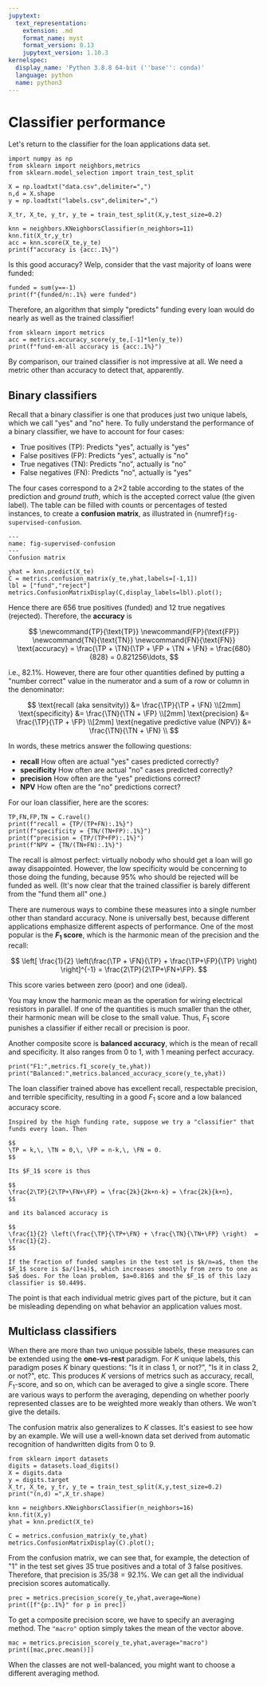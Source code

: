```yaml
---
jupytext:
  text_representation:
    extension: .md
    format_name: myst
    format_version: 0.13
    jupytext_version: 1.10.3
kernelspec:
  display_name: 'Python 3.8.8 64-bit (''base'': conda)'
  language: python
  name: python3
---
```


# Classifier performance

Let's return to the classifier for the loan applications data set.

```{code-cell} ipython3
import numpy as np
from sklearn import neighbors,metrics
from sklearn.model_selection import train_test_split

X = np.loadtxt("data.csv",delimiter=",")
n,d = X.shape
y = np.loadtxt("labels.csv",delimiter=",")

X_tr, X_te, y_tr, y_te = train_test_split(X,y,test_size=0.2)

knn = neighbors.KNeighborsClassifier(n_neighbors=11)   
knn.fit(X_tr,y_tr) 
acc = knn.score(X_te,y_te)
print(f"accuracy is {acc:.1%}")
```

Is this good accuracy? Welp, consider that the vast majority of loans were funded:

```{code-cell}
funded = sum(y==-1)
print(f"{funded/n:.1%} were funded")
```

Therefore, an algorithm that simply "predicts" funding every loan would do nearly as well as the trained classifier! 

```{code-cell}
from sklearn import metrics
acc = metrics.accuracy_score(y_te,[-1]*len(y_te))
print(f"fund-em-all accuracy is {acc:.1%}")
```

By comparison, our trained classifier is not impressive at all. We need a metric other than accuracy to detect that, apparently.

## Binary classifiers

Recall that a binary classifier is one that produces just two unique labels, which we call "yes" and "no" here.
To fully understand the performance of a binary classifier, we have to account for four cases:

* True positives (TP): Predicts "yes", actually is "yes"
* False positives (FP): Predicts "yes", actually is "no"
* True negatives (TN): Predicts "no", actually is "no"
* False negatives (FN): Predicts "no", actually is "yes"

The four cases correspond to a 2×2 table according to the states of the prediction and *ground truth*, which is the accepted correct value (the given label). The table can be filled with counts or percentages of tested instances, to create a **confusion matrix**, as illustrated in {numref}`fig-supervised-confusion`. 

```{figure} confusion.svg
---
name: fig-supervised-confusion
---
Confusion matrix
```

```{code-cell} ipython3
yhat = knn.predict(X_te)
C = metrics.confusion_matrix(y_te,yhat,labels=[-1,1])
lbl = ["fund","reject"]
metrics.ConfusionMatrixDisplay(C,display_labels=lbl).plot();
```

Hence there are 656 true positives (funded) and 12 true negatives (rejected). Therefore, the **accuracy** is 

$$
\newcommand{TP}{\text{TP}}
\newcommand{FP}{\text{FP}}
\newcommand{TN}{\text{TN}}
\newcommand{FN}{\text{FN}}
\text{accuracy} = \frac{\TP + \TN}{\TP + \FP + \TN + \FN} = \frac{680}{828} = 0.821256\ldots,
$$

i.e., 82.1%. However, there are four other quantities defined by putting a "number correct" value in the numerator and a sum of a row or column in the denominator:

$$
\text{recall (aka sensitvity)} &= \frac{\TP}{\TP + \FN} \\[2mm]
\text{specificity} &= \frac{\TN}{\TN + \FP} \\[2mm] 
\text{precision} &= \frac{\TP}{\TP + \FP} \\[2mm] 
\text{negative predictive value (NPV)} &= \frac{\TN}{\TN + \FN} \\ 
$$

In words, these metrics answer the following questions:

* **recall** How often are actual "yes" cases predicted correctly?
* **specificity** How often are actual "no" cases predicted correctly?
* **precision** How often are the "yes" predictions correct?
* **NPV** How often are the "no" predictions correct?

For our loan classifier, here are the scores:

```{code-cell} ipython3
TP,FN,FP,TN = C.ravel()
print(f"recall = {TP/(TP+FN):.1%}")
print(f"specificity = {TN/(TN+FP):.1%}")
print(f"precision = {TP/(TP+FP):.1%}")
print(f"NPV = {TN/(TN+FN):.1%}")
```

The recall is almost perfect: virtually nobody who should get a loan will go away disappointed. However, the low specificity would be concerning to those doing the funding, because 95% who should be rejected will be funded as well. (It's now clear that the trained classifier is barely different from the "fund them all" one.)

There are numerous ways to combine these measures into a single number other than standard accuracy. None is universally best, because different applications emphasize different aspects of performance. One of the most popular is the **$F_1$ score**, which is the harmonic mean of the precision and the recall:

$$
\left[ \frac{1}{2} \left(\frac{\TP + \FN}{\TP} + \frac{\TP+\FP}{\TP} \right)  \right]^{-1} = \frac{2\TP}{2\TP+\FN+\FP}.
$$

This score varies between zero (poor) and one (ideal). 

You may know the harmonic mean as the operation for wiring electrical resistors in parallel. If one of the quantities is much smaller than the other, their harmonic mean will be close to the small value. Thus, $F_1$ score punishes a classifier if either recall or precision is poor. 

Another composite score is **balanced accuracy**, which is the mean of recall and specificity. It also ranges from 0 to 1, with 1 meaning perfect accuracy.

```{code-cell}
print("F1:",metrics.f1_score(y_te,yhat))
print("Balanced:",metrics.balanced_accuracy_score(y_te,yhat))
```

The loan classifier trained above has excellent recall, respectable precision, and terrible specificity, resulting in a good $F_1$ score and a low balanced accuracy score.

```{prf:example}
Inspired by the high funding rate, suppose we try a "classifier" that funds every loan. Then 

$$
\TP = k,\, \TN = 0,\, \FP = n-k,\, \FN = 0.
$$

Its $F_1$ score is thus

$$
\frac{2\TP}{2\TP+\FN+\FP} = \frac{2k}{2k+n-k} = \frac{2k}{k+n},
$$

and its balanced accuracy is 

$$
\frac{1}{2} \left(\frac{\TP}{\TP+\FN} + \frac{\TN}{\TN+\FP} \right)  = \frac{1}{2}.
$$

If the fraction of funded samples in the test set is $k/n=a$, then the $F_1$ score is $a/(1+a)$, which increases smoothly from zero to one as $a$ does. For the loan problem, $a=0.816$ and the $F_1$ of this lazy classifier is $0.449$. 
```

<!-- 
print("F1:",metrics.cohen_kappa_score(y_te,yhat))
print("F1:",metrics.matthews_corrcoef(y_te,yhat)) -->

The point is that each individual metric gives part of the picture, but it can be misleading depending on what behavior an application values most.

## Multiclass classifiers

When there are more than two unique possible labels, these measures can be extended using the **one-vs-rest** paradigm. For $K$ unique labels, this paradigm poses $K$ binary questions: "Is it in class 1, or not?", "Is it in class 2, or not?", etc. This produces $K$ versions of metrics such as accuracy, recall, $F_1$-score, and so on, which can be averaged to give a single score. There are various ways to perform the averaging, depending on whether poorly represented classes are to be weighted more weakly than others. We won't give the details.

The confusion matrix also generalizes to $K$ classes. It's easiest to see how by an example. We will use a well-known data set derived from automatic recognition of handwritten digits from 0 to 9.

```{code-cell}
from sklearn import datasets
digits = datasets.load_digits()
X = digits.data
y = digits.target
X_tr, X_te, y_tr, y_te = train_test_split(X,y,test_size=0.2)
print("(n,d) =",X_tr.shape)

knn = neighbors.KNeighborsClassifier(n_neighbors=16)
knn.fit(X,y)
yhat = knn.predict(X_te)

C = metrics.confusion_matrix(y_te,yhat)
metrics.ConfusionMatrixDisplay(C).plot();
```

From the confusion matrix, we can see that, for example, the detection of "1" in the test set gives 35 true positives and a total of 3 false positives. Therefore, that precision is $35/38=92.1$%. We can get all the individual precision scores automatically.

```{code-cell}
prec = metrics.precision_score(y_te,yhat,average=None)
print([f"{p:.1%}" for p in prec])
```

To get a composite precision score, we have to specify an averaging method. The `"macro"` option simply takes the mean of the vector above.

```{code-cell}
mac = metrics.precision_score(y_te,yhat,average="macro")
print([mac,prec.mean()])
```

When the classes are not well-balanced, you might want to choose a different averaging method.